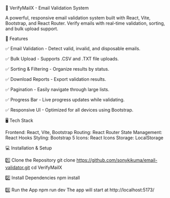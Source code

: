 📧 VerifyMailX - Email Validation System

A powerful, responsive email validation system built with React, Vite, Bootstrap, and React Router. Verify emails with real-time validation, sorting, and bulk upload support.


🚀 Features

✅ Email Validation - Detect valid, invalid, and disposable emails.

✅ Bulk Upload - Supports .CSV and .TXT file uploads.

✅ Sorting & Filtering - Organize results by status.

✅ Download Reports - Export validation results.

✅ Pagination - Easily navigate through large lists.

✅ Progress Bar - Live progress updates while validating.

✅ Responsive UI - Optimized for all devices using Bootstrap.


🖥️ Tech Stack

Frontend: React, Vite, Bootstrap
Routing: React Router
State Management: React Hooks
Styling: Bootstrap 5
Icons: React Icons
Storage: LocalStorage


💻 Installation & Setup

1️⃣ Clone the Repository
git clone https://github.com/sonykikuma/email-validator.git
cd VerifyMailX

2️⃣ Install Dependencies
npm install

3️⃣ Run the App
npm run dev
The app will start at http://localhost:5173/
